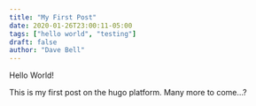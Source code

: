 ```yaml
---
title: "My First Post"
date: 2020-01-26T23:00:11-05:00
tags: ["hello world", "testing"]
draft: false
author: "Dave Bell"
---
```


Hello World!

This is my first post on the hugo platform. Many more to come...?